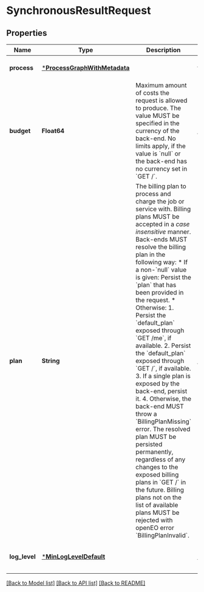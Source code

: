 # SynchronousResultRequest


## Properties
Name | Type | Description | Notes
------------ | ------------- | ------------- | -------------
**process** | [***ProcessGraphWithMetadata**](ProcessGraphWithMetadata.md) |  | [default to nothing]
**budget** | **Float64** | Maximum amount of costs the request is allowed to produce. The value MUST be specified in the currency of the back-end. No limits apply, if the value is &#x60;null&#x60; or the back-end has no currency set in &#x60;GET /&#x60;. | [optional] [default to nothing]
**plan** | **String** | The billing plan to process and charge the job or service with.  Billing plans MUST be accepted in a *case insensitive* manner. Back-ends MUST resolve the billing plan in the following way:  * If a non-&#x60;null&#x60; value is given: Persist the &#x60;plan&#x60; that has been provided in the request. * Otherwise:   1. Persist the &#x60;default_plan&#x60; exposed through &#x60;GET /me&#x60;, if available.   2. Persist the &#x60;default_plan&#x60; exposed through &#x60;GET /&#x60;, if available.   3. If a single plan is exposed by the back-end, persist it.   4. Otherwise, the back-end MUST throw a &#x60;BillingPlanMissing&#x60; error.  The resolved plan MUST be persisted permanently, regardless of any  changes to the exposed billing plans in &#x60;GET /&#x60; in the future.  Billing plans not on the list of available plans MUST be rejected with openEO error &#x60;BillingPlanInvalid&#x60;. | [optional] [default to nothing]
**log_level** | [***MinLogLevelDefault**](MinLogLevelDefault.md) |  | [optional] [default to nothing]


[[Back to Model list]](../README.md#models) [[Back to API list]](../README.md#api-endpoints) [[Back to README]](../README.md)


